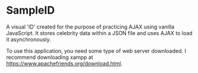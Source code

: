 # SampleID
A visual 'ID' created for the purpose of practicing AJAX using vanilla JavaScript. It stores celebrity data within a JSON file and uses AJAX to load it asynchronously.

To use this application, you need some type of web server downloaded. I recommend downloading xampp at https://www.apachefriends.org/download.html.
